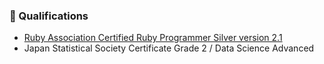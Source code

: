 ### 📜 Qualifications
- [Ruby Association Certified Ruby Programmer Silver version 2.1](https://www.credential.net/c985f2eb-bcea-4397-8177-51a4a51385db)
- Japan Statistical Society Certificate Grade 2 / Data Science Advanced

<!--
**yudukikun5120/yudukikun5120** is a ✨ _special_ ✨ repository because its `README.md` (this file) appears on your GitHub profile.

Here are some ideas to get you started:

- 🔭 I’m currently working on ...
- 🌱 I’m currently learning ...
- 👯 I’m looking to collaborate on ...
- 🤔 I’m looking for help with ...
- 💬 Ask me about ...
- 📫 How to reach me: ...
- 😄 Pronouns: ...
- ⚡ Fun fact: ...
-->
